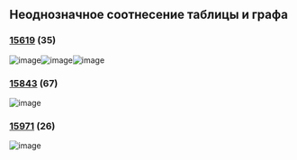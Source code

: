 ## Неоднозначное соотнесение таблицы и графа
### [15619](https://inf-ege.sdamgia.ru/problem?id=15619) (35)
![image](https://user-images.githubusercontent.com/70198995/171639147-0f39f12c-5210-4e0a-bc83-387f050493f9.png)![image](https://user-images.githubusercontent.com/70198995/171639184-44061fdb-0d37-4c9e-a35e-2783e85e14c9.png)![image](https://user-images.githubusercontent.com/70198995/171640891-e4f17690-ada2-49be-bc38-647a62caf689.png)
### [15843](https://inf-ege.sdamgia.ru/problem?id=15843) (67)
![image](https://user-images.githubusercontent.com/70198995/171736261-ab1c4039-8d09-4c9d-a74e-b4c85090253a.png)
### [15971](https://inf-ege.sdamgia.ru/problem?id=15971) (26)
![image](https://user-images.githubusercontent.com/70198995/171738461-2e4e1ad0-3b95-49a5-b4f7-6270e774790a.png)
